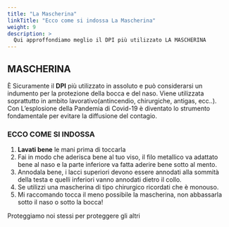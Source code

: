 ```yaml
---
title: "La Mascherina"
linkTitle: "Ecco come si indossa La Mascherina"
weight: 9
description: >
  Qui approffondiamo meglio il DPI più utilizzato LA MASCHERINA
---
```


## MASCHERINA

È Sicuramente il **DPI** più utilizzato in assoluto e può considerarsi un indumento per la protezione della bocca e del naso. Viene utilizzata soprattutto in ambito lavorativo(antincendio, chirurgiche, antigas, ecc..).
Con L’esplosione della Pandemia di Covid-19 è diventato lo strumento fondamentale per evitare la diffusione del contagio.

### ECCO COME SI INDOSSA

1. **Lavati bene** le mani prima di toccarla
2. Fai in modo che aderisca bene al tuo viso, il filo metallico va adattato bene al naso e la parte inferiore va fatta aderire bene sotto al mento.
3. Annodala bene, i lacci superiori devono essere annodati alla sommità della testa e quelli inferiori vanno annodati dietro il collo.
4. Se utilizzi una mascherina di tipo chirurgico ricordati che è monouso.
5. Mi raccomando tocca il meno possibile la mascherina, non abbassarla sotto il naso o sotto la bocca!

Proteggiamo noi stessi per proteggere gli altri
